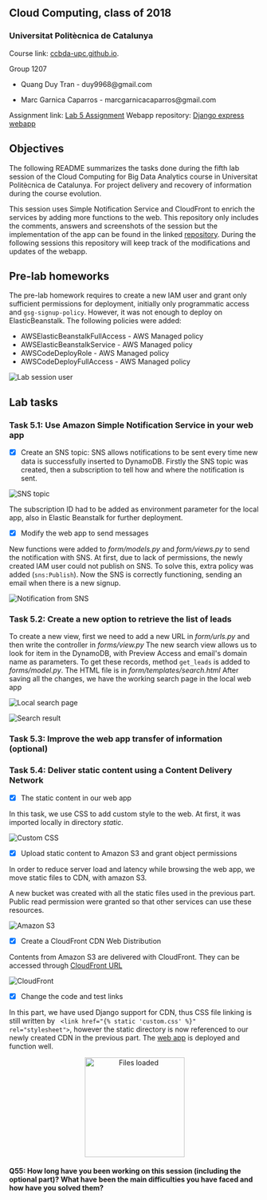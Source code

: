 Cloud Computing, class of 2018
------------------------------

### Universitat Politècnica de Catalunya

Course link: [ccbda-upc.github.io](https://ccbda-upc.github.io/).

Group 1207

-   Quang Duy Tran - duy9968\@gmail.com

-   Marc Garnica Caparros - marcgarnicacaparros\@gmail.com

Assignment link: [Lab 5 Assignment](https://github.com/CCBDA-UPC/Assignments-2018/blob/master/Lab05.md)
Webapp repository: [Django express webapp](https://github.com/marcgarnica13/eb-django-express-singup-base)

## Objectives

The following README summarizes the tasks done during the fifth lab session of the Cloud Computing for Big Data Analytics course in Universitat Politècnica de Catalunya. For project delivery and recovery of information during the course evolution.

This session uses Simple Notification Service and CloudFront to enrich the services by adding more functions to the web. This repository only includes the comments, answers and screenshots of the session but the implementation of the app can be found in the linked [repository](https://github.com/marcgarnica13/eb-django-express-singup-base). During the following sessions this repository will keep track of the modifications and updates of the webapp.

## Pre-lab homeworks

The pre-lab homework requires to create a new IAM user and grant only sufficient permissions for deployment, initially only programmatic access and `gsg-signup-policy`. However, it was not enough to deploy on ElasticBeanstalk. The following policies were added: 
-   AWSElasticBeanstalkFullAccess - AWS Managed policy
-   AWSElasticBeanstalkService - AWS Managed policy
-   AWSCodeDeployRole - AWS Managed policy
-   AWSCodeDeployFullAccess - AWS Managed policy

![Lab session user](img/lab_user_policies.png)

## Lab tasks

### Task 5.1: Use Amazon Simple Notification Service in your web app
-  [x] Create an SNS topic: SNS allows notifications to be sent every time new data is successfully inserted to DynamoDB. Firstly the SNS topic was created, then a subscription to tell how and where the notification is sent.

![SNS topic](img/sns.png)

The subscription ID had to be added as environment parameter for the local app, also in Elastic Beanstalk for further deployment.

-  [x] Modify the web app to send messages

New functions were added to _form/models.py_ and _form/views.py_ to send the notification with SNS. At first, due to lack of permissions, the newly created IAM user could not publish on SNS. To solve this, extra policy was added (`sns:Publish`). Now the SNS is correctly functioning, sending an email when there is a new signup.

![Notification from SNS](img/receiving_new_singup.png)

### Task 5.2: Create a new option to retrieve the list of leads

To create a new view, first we need to add a new URL in _form/urls.py_ and then write the controller in _forms/view.py_
The new search view allows us to look for item in the DynamoDB, with Preview Access and email's domain name as parameters. To get these records, method `get_leads` is added to _forms/model.py_. The HTML file is in _form/templates/search.html_
After saving all the changes, we have the working search page in the local web app 

![Local search page](img/search_local.png)

![Search result](img/search_local_result.png)

### Task 5.3: Improve the web app transfer of information (optional)

### Task 5.4: Deliver static content using a Content Delivery Network

-  [x] The static content in our web app

In this task, we use CSS to add custom style to the web. At first, it was imported locally in directory _static_. 

![Custom CSS](img/css.png)

-  [x] Upload static content to Amazon S3 and grant object permissions

In order to reduce server load and latency while browsing the web app, we move static files to CDN, with amazon S3.

A new bucket was created with all the static files used in the previous part. Public read permission were granted so that other services can use these resources.

![Amazon S3](img/s3.png)

-  [x] Create a CloudFront CDN Web Distribution

Contents from Amazon S3 are delivered with CloudFront. They can be accessed through [CloudFront URL](http://d1r98hpe7s1rff.cloudfront.net/custom.css)

![CloudFront](img/cloudfront.png)

-  [x] Change the code and test links 

In this part, we have used Django support for CDN, thus CSS file linking is still written by ` <link href="{% static 'custom.css' %}" rel="stylesheet">`, however the static directory is now referenced to our newly created CDN in the previous part.
The [web app](http://gsgsignup-cc.eu-west-1.elasticbeanstalk.com/) is deployed and function well.

<p align="center"><img src="./img/load.png" title="Files loaded"/ width="200"></p> 

#### Q55: How long have you been working on this session (including the optional part)? What have been the main difficulties you have faced and how have you solved them?